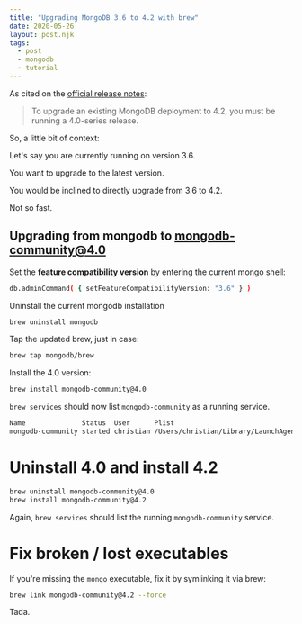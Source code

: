 ```yaml
---
title: "Upgrading MongoDB 3.6 to 4.2 with brew"
date: 2020-05-26
layout: post.njk
tags:
  - post
  - mongodb
  - tutorial
---
```


As cited on the [official release notes](https://docs.mongodb.com/manual/release-notes/4.2-upgrade-standalone/):

> To upgrade an existing MongoDB deployment to 4.2, you must be running a 4.0-series release.

So, a little bit of context:

Let's say you are currently running on version 3.6.

You want to upgrade to the latest version.

You would be inclined to directly upgrade from 3.6 to 4.2.

Not so fast.

## Upgrading from mongodb to mongodb-community@4.0

Set the **feature compatibility version** by entering the current mongo shell:

```sh
db.adminCommand( { setFeatureCompatibilityVersion: "3.6" } )
```

Uninstall the current mongodb installation

```sh
brew uninstall mongodb
```

Tap the updated brew, just in case:

```sh
brew tap mongodb/brew
```

Install the 4.0 version:

```sh
brew install mongodb-community@4.0
```

`brew services` should now list `mongodb-community` as a running service.

```sh
Name              Status  User      Plist
mongodb-community started christian /Users/christian/Library/LaunchAgents/homebrew.mxcl.mongodb-community.plist
```

# Uninstall 4.0 and install 4.2

```sh
brew uninstall mongodb-community@4.0
brew install mongodb-community@4.2
```

Again, `brew services` should list the running `mongodb-community` service.

# Fix broken / lost executables

If you're missing the `mongo` executable, fix it by symlinking it via brew:

```sh
brew link mongodb-community@4.2 --force
```

Tada.
